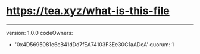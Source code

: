 # https://tea.xyz/what-is-this-file
---
version: 1.0.0
codeOwners:
  - '0x4D5695081e6cB41dDd7fEA74103F3Ee30C1aADeA'
quorum: 1
